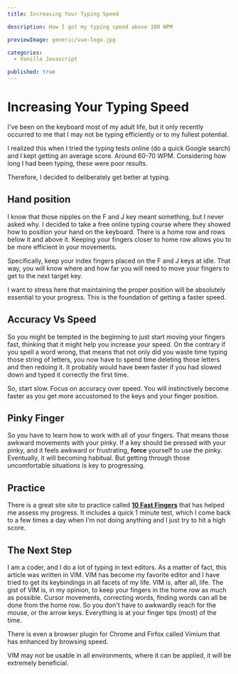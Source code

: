 ```yaml
---
title: Increasing Your Typing Speed

description: How I got my typing speed above 100 WPM

previewImage: generic/vue-logo.jpg

categories:
  - Vanilla Javascript

published: true
---
```


# Increasing Your Typing Speed

I've been on the keyboard most of my adult life, but it only recently occurred to me that I may not be typing efficiently or to my fullest potential.

I realized this when I tried the typing tests online (do a quick Google search) and I kept getting an average score. Around 60-70 WPM. Considering how long I had been typing, these were poor results.

Therefore, I decided to deliberately get better at typing.

## Hand position

I know that those nipples on the F and J key meant something, but I never asked why. I decided to take a free online typing course where they showed how to position your hand on the keyboard. There is a home row and rows below it and above it. Keeping your fingers closer to home row allows you to be more efficient in your movements.

Specifically, keep your index fingers placed on the F and J keys at idle. That way, you will know where and how far you will need to move your fingers to get to the next target key.

I want to stress here that maintaining the proper position will be absolutely essential to your progress. This is the foundation of getting a faster speed.

## Accuracy Vs Speed

So you might be tempted in the beginning to just start moving your fingers fast, thinking that it might help you increase your speed. On the contrary if you spell a word wrong, that means that not only did you waste time typing those string of letters, you now have to spend time deleting those letters and then redoing it. It probably would have been faster if you had slowed down and typed it correctly the first time.

So, start slow. Focus on accuracy over speed. You will instinctively become faster as you get more accustomed to the keys and your finger position.

## Pinky Finger

So you have to learn how to work with all of your fingers. That means those awkward movements with your pinky. If a key should be pressed with your pinky, and it feels awkward or frustrating, **force** yourself to use the pinky. Eventually, it will becoming habitual. But getting through those uncomfortable situations is key to progressing.

## Practice

There is a great site site to practice called **<a href="https://www.10fastfingers.com" taget="_blank">10 Fast Fingers</a>** that has helped me assess my progress. It includes a quick 1 minute test, which I come back to a few times a day when I'm not doing anything and I just try to hit a high score.

## The Next Step

I am a coder, and I do a lot of typing in text editors. As a matter of fact, this article was written in VIM. VIM has become my favorite editor and I have tried to get its keybindings in all facets of my life. VIM is, after all, life. The gist of VIM is, in my opinion, to keep your fingers in the home row as much as possible. Cursor movements, correcting words, finding words can all be done from the home row. So you don't have to awkwardly reach for the mouse, or the arrow keys. Everything is at your finger tips (most) of the time.

There is even a browser plugin for Chrome and Firfox called Vimium that has enhanced by browsing speed.

VIM may not be usable in all environments, where it can be applied, it will be extremely beneficial.

